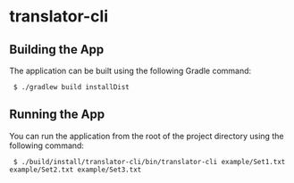 # translator-cli

## Building the App
The application can be built using the following Gradle command:

```
 $ ./gradlew build installDist
```

## Running the App
You can run the application from the root of the project directory using the following command:

```
 $ ./build/install/translator-cli/bin/translator-cli example/Set1.txt example/Set2.txt example/Set3.txt
```
